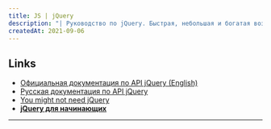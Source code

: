 ```yaml
---
title: JS | jQuery
description: "| Руководство по jQuery. Быстрая, небольшая и богатая возможностями JavaScript библиотека"
createdAt: 2021-09-06
---
```


## Links
- [Официальная документация по API jQuery (English)](https://jquery.com/)
- [Русская документация по API jQuery](https://jquery-docs.ru/)
- [You might not need jQuery](http://youmightnotneedjquery.com/)
- **[jQuery для начинающих](https://antonshevchuk.gitbooks.io/jquery-for-beginners/content/)**

----
